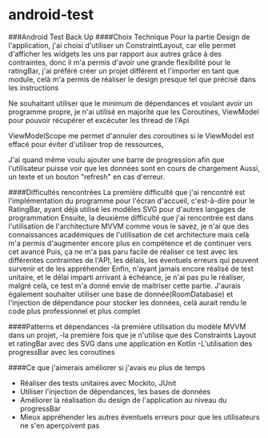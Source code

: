 # android-test

###Android Test Back Up
####Choix Technique
Pour la partie Design de l'application, j'ai choisi d'utiliser un ConstraintLayout, car elle permet d'afficher les widgets les uns par rapport aux autres grâce à des contraintes, donc il m'a permis d'avoir une grande flexibilité
pour le ratingBar, j'ai préféré créer un projet différent et l'importer en tant que module, celà m'a permis de réaliser le design presque tel que précisé dans les instructions

Ne souhaitant utiliser que le minimum de dépendances et voulant avoir un programme propre, je n'ai utilisé en majorité que les Coroutines, ViewModel pour pouvoir récupérer et excécuter les thread de l'Api

ViewModelScope me permet d'annuler des coroutines si le ViewModel est effacé pour éviter d'utiliser trop de ressources,

J'ai quand même voulu ajouter une barre de progression afin que l'utilisateur puisse voir que les données sont en cours de chargement
Aussi, un texte et un bouton "refresh" en cas d'erreur.


####Difficultés rencontrées
La première difficulté que j'ai rencontré est l'implémentation du programme pour l'écran d'accueil, c'est-à-dire pour le RatingBar, ayant déjà utilisé les modèles SVG pour d'autres langages de programmation
Ensuite, la deuxième difficulté que j'ai rencontrée est dans l'utilisation de l'architecture MVVM comme vous le savez, je n'ai que des connaissances académiques de l'utilisation de cet architecture mais celà m'a permis d'augmenter encore plus en compétence et de continuer vers cet avancé
Puis, ça ne m'a pas paru facile de réaliser ce test avec les différentes contraintes de l'API, les délais, les éventuels erreurs qui peuvent survenir et de les appréhender
Enfin, n'ayant jamais encore réalisé de test unitaire, et le délai imparti arrivant à échéance, je n'ai pas pu le réaliser, malgré celà, ce test m'a donné envie de maitriser cette partie.
J'aurais également souhaiter utiliser une base de donnée(RoomDatabase) et l'injection de dépendance pour stocker les données, celà aurait rendu le code plus professionnel et plus complet



####Patterns et dépendances
 -la première utilisation du modèle MVVM dans un projet,
 -la première fois que je n'utilise que des Constraints Layout et ratingBar avec des SVG dans une application en Kotlin
-L'utilisation des progressBar avec les coroutines

 ####Ce que j'aimerais améliorer si j'avais eu plus de temps
 - Réaliser des tests unitaires avec Mockito, JUnit
 - Utiliser l'injection de dépendances, les bases de données
 - Améliorer la réalisation du design de l'application au niveau du progressBar
 - Mieux appréhender les autres éventuels erreurs pour que les utilisateurs ne s'en aperçoivent pas

